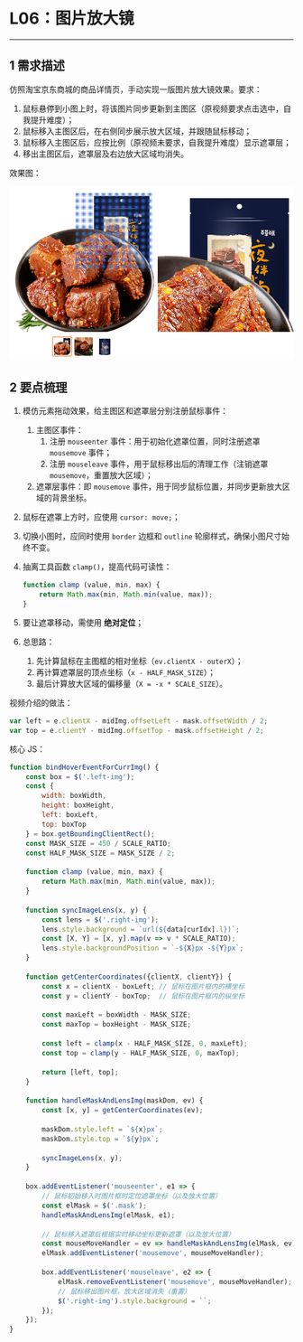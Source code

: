 # L06：图片放大镜

---

## 1 需求描述

仿照淘宝京东商城的商品详情页，手动实现一版图片放大镜效果。要求：

1. 鼠标悬停到小图上时，将该图片同步更新到主图区（原视频要求点击选中，自我提升难度）；
2. 鼠标移入主图区后，在右侧同步展示放大区域，并跟随鼠标移动；
3. 鼠标移入主图区后，应按比例（原视频未要求，自我提升难度）显示遮罩层；
4. 移出主图区后，遮罩层及右边放大区域均消失。

效果图：

![](../assets/6.1.png)



## 2 要点梳理

1. 模仿元素拖动效果，给主图区和遮罩层分别注册鼠标事件：

   1. 主图区事件：
      1. 注册 `mouseenter` 事件：用于初始化遮罩位置，同时注册遮罩 `mousemove` 事件；
      2. 注册 `mouseleave` 事件，用于鼠标移出后的清理工作（注销遮罩 `mousemove`，重置放大区域）；
   2. 遮罩层事件：即 `mousemove` 事件，用于同步鼠标位置，并同步更新放大区域的背景坐标。

2. 鼠标在遮罩上方时，应使用 `cursor: move;`；

3. 切换小图时，应同时使用 `border` 边框和 `outline` 轮廓样式，确保小图尺寸始终不变。

4. 抽离工具函数 `clamp()`，提高代码可读性：

   ```js
   function clamp (value, min, max) {
       return Math.max(min, Math.min(value, max));
   }
   ```

5. 要让遮罩移动，需使用 **绝对定位**；

6. 总思路：

   1. 先计算鼠标在主图框的相对坐标（`ev.clientX - outerX`）；
   2. 再计算遮罩层的顶点坐标（`x - HALF_MASK_SIZE`）；
   3. 最后计算放大区域的偏移量（`X = -x * SCALE_SIZE`）。

视频介绍的做法：

```js
var left = e.clientX - midImg.offsetLeft - mask.offsetWidth / 2;
var top = e.clientY - midImg.offsetTop - mask.offsetHeight / 2;
```





核心 JS：

```js
function bindHoverEventForCurrImg() {
    const box = $('.left-img');
    const {
        width: boxWidth, 
        height: boxHeight, 
        left: boxLeft, 
        top: boxTop
    } = box.getBoundingClientRect();
    const MASK_SIZE = 450 / SCALE_RATIO;
    const HALF_MASK_SIZE = MASK_SIZE / 2;

    function clamp (value, min, max) {
        return Math.max(min, Math.min(value, max));
    }
    
    function syncImageLens(x, y) {
        const lens = $('.right-img');
        lens.style.background = `url(${data[curIdx].l})`;
        const [X, Y] = [x, y].map(v => v * SCALE_RATIO);
        lens.style.backgroundPosition = `-${X}px -${Y}px`;
    }

    function getCenterCoordinates({clientX, clientY}) {
        const x = clientX - boxLeft; // 鼠标在图片框内的横坐标
        const y = clientY - boxTop;  // 鼠标在图片框内的纵坐标
        
        const maxLeft = boxWidth - MASK_SIZE;
        const maxTop = boxHeight - MASK_SIZE;
        
        const left = clamp(x - HALF_MASK_SIZE, 0, maxLeft);
        const top = clamp(y - HALF_MASK_SIZE, 0, maxTop);

        return [left, top];
    }

    function handleMaskAndLensImg(maskDom, ev) {
        const [x, y] = getCenterCoordinates(ev);

        maskDom.style.left = `${x}px`;
        maskDom.style.top = `${y}px`;

        syncImageLens(x, y);
    }

    box.addEventListener('mouseenter', e1 => {
        // 鼠标初始移入时图片框时定位遮罩坐标（以及放大位置）
        const elMask = $('.mask');
        handleMaskAndLensImg(elMask, e1);

        // 鼠标移入遮罩后根据实时移动坐标更新遮罩（以及放大位置）
        const mouseMoveHandler = ev => handleMaskAndLensImg(elMask, ev);
        elMask.addEventListener('mousemove', mouseMoveHandler);

        box.addEventListener('mouseleave', e2 => {
            elMask.removeEventListener('mousemove', mouseMoveHandler);
            // 鼠标移出图片框，放大区域消失（重置）
            $('.right-img').style.background = ``;
        });
    });
}
```


